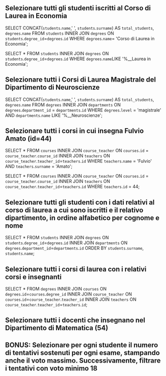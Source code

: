 ## Selezionare tutti gli studenti iscritti al Corso di Laurea in Economia

SELECT CONCAT(`students`.`name`,' ', `students`.`surname`) AS `total_students`, `degrees`.`name` FROM `students` INNER JOIN `degrees` ON `students`.`degree_id`=`degrees`.`id` WHERE `degrees`.`name`= 'Corso di Laurea in Economia';

<!-- OPPURE -->

SELECT * FROM `students` INNER JOIN `degrees` ON `students`.`degree_id`=`degrees`.`id` WHERE `degrees`.`name`LIKE '%__Laurea in Economia';

## Selezionare tutti i Corsi di Laurea Magistrale del Dipartimento di Neuroscienze

SELECT CONCAT(`students`.`name`,' ', `students`.`surname`) AS `total_students`, `degrees`.`name` FROM `degrees` INNER JOIN `departments` ON `degrees`.`department_id` = `departments`.`id` WHERE `degrees`.`level` = 'magistrale' AND `departments`.`name` LIKE '%__Neuroscienze';

## Selezionare tutti i corsi in cui insegna Fulvio Amato (id=44)

SELECT * FROM `courses` INNER JOIN `course_teacher` ON `courses`.`id` = `course_teacher`.`course_id` INNER JOIN `teachers` ON `course_teacher`.`teacher_id`=`teachers`.`id` WHERE `teachers`.`name` = 'Fulvio' AND `teachers`.`surname` = 'Amato';

<!-- OPPURE -->

SELECT * FROM `courses` INNER JOIN `course_teacher` ON `courses`.`id` = `course_teacher`.`course_id` INNER JOIN `teachers` ON `course_teacher`.`teacher_id`=`teachers`.`id` WHERE `teachers`.`id` = 44;

## Selezionare tutti gli studenti con i dati relativi al corso di laurea a cui sono iscritti e il relativo dipartimento, in ordine alfabetico per cognome e nome

SELECT * FROM `students` INNER JOIN `degrees` ON `students`.`degree_id`=`degrees`.`id` INNER JOIN `departments` ON `degrees`.`department_id`=`departments`.`id` ORDER BY `students`.`surname`, `students`.`name`;

## Selezionare tutti i corsi di laurea con i relativi corsi e insegnanti

SELECT * FROM `degrees` INNER JOIN `courses` ON `degrees`.`id`=`courses`.`degree_id` INNER JOIN `course_teacher` ON `courses`.`id`=`course_teacher`.`teacher_id` INNER JOIN `teachers` ON `course_teacher`.`teacher_id`=`teachers`.`id`;

## Selezionare tutti i docenti che insegnano nel Dipartimento di Matematica (54)



## BONUS: Selezionare per ogni studente il numero di tentativi sostenuti per ogni esame, stampando anche il voto massimo. Successivamente, filtrare i tentativi con voto minimo 18